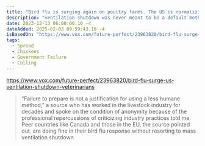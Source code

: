 ```yaml
---
title: "Bird flu is surging again on poultry farms. The US is normalizing the cruelest mass killing method to stop it."
description: "ventilation shutdown was never meant to be a default method, so emergency responders aren’t supposed to plan to use it routinely."
date: 2023-12-13 06:00:00.10 -4
dateAdded: 2025-02-03 09:59:43.10 -4
isBasedOn: "https://www.vox.com/future-perfect/23963820/bird-flu-surge-us-ventilation-shutdown-veterinarians"
tags:
  - Spread
  - Chickens
  - Government Failure
  - Culling
---
```


https://www.vox.com/future-perfect/23963820/bird-flu-surge-us-ventilation-shutdown-veterinarians

> “Failure to prepare is not a justification for using a less humane method,” a source who has worked in the livestock industry for decades and spoke on the condition of anonymity because of the professional repercussions of criticizing industry practices told me. Peer countries like Canada and those in the EU, the source pointed out, are doing fine in their bird flu response without resorting to mass ventilation shutdown
